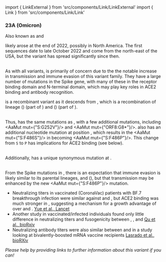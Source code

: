 import { LinkExternal } from 'src/components/Link/LinkExternal'
import { Link } from 'src/components/Link/Link'




<MdxContent filepath="VoCHeader.md'" />

### 23A (Omicron)
Also known as <VarOrLin name="23A (Omicron)" invert={true} /> and <Who name="Omicron" />

<MdxContent filepath="OmicronHeader.md'" />

<VarOrLin name="23A (Omicron)"/> likely arose at the end of 2022, possibly in North America. The first sequences date to late October 2022 and come from the north-east of the USA, but the variant has spread significantly since then.
<br/><br/>

As with all <Who name="Omicron" /> variants, <VarOrLin name="23A (Omicron)" prefix=""/> is primarily of concern due to the the notable increase in transmission and immune evasion of this variant family. They have a large number of mutations in the Spike gene, with many of these in the receptor binding domain and N-terminal domain, which may play key roles in ACE2 binding and antibody recognition.

<VarOrLin name="23A (Omicron)" prefix=""/> is a recombinant variant as it descends from <VarOrLin name="22F (Omicron)" prefix=""/>, which is a recombination of lineage <Lin name="BJ.1"/> (<Lin name="BA.2.10.1.1"/>) (part of <VarOrLin name="21L (Omicron)" prefix=""/>) and <Lin name="BM.1.1.1"/> (<Lin name="BA.2.75.3.1.1.1"/>) (part of <VarOrLin name="22D (Omicron)" prefix=""/>). 
<br/>
<br/>

Thus, <VarOrLin name="23A (Omicron)" prefix=""/> has the same mutations as <VarOrLin name="22F (Omicron)" prefix=""/>, with a few additional mutations, including <AaMut mut={"S:G252V"}/> and <AaMut mut={"ORF8:G8*"}/>. <VarOrLin name="23A (Omicron)" prefix=""/> also has an additional nucleotide mutation at position <NucMut mut="T23018C" />, which results in the <AaMut mut={"S:F486S"}/> in <VarOrLin name="22F (Omicron)" prefix=""/> becoming <AaMut mut={"S:F486P"}/>. This change from <code>S</code> to <code>P</code> has implications for ACE2 binding (see below).
<br/>
<br/>


Additionally, <VarOrLin name="23A (Omicron)" prefix=""/> has a unique synonymous mutation at <NucMut mut="T17124C" />.
<br/>
<br/>

From the Spike mutations in <VarOrLin name="23A (Omicron)" prefix=""/>, there is an expectation that immune evasion is likely similar to its parental lineages, <Lin name="XBB.1"/> and <VarOrLin name="22F (Omicron)" prefix=""/> (<Lin name="XBB"/>), but that transmission may be enhanced by the new <AaMut mut={"S:F486P"}/> mutation.
- Neutralizing titers in vaccinated (CoronaVac) patients with BF.7 breakthrough infection were similar against <Lin name="XBB.1"/> and <VarOrLin name="23A (Omicron)" prefix=""/>, but ACE2 binding was much stronger in <VarOrLin name="23A (Omicron)" prefix=""/>, suggesting a mechanism for a growth advantage of <VarOrLin name="23A (Omicron)" prefix=""/> over <VarOrLin name="22F (Omicron)" prefix=""/> and <Lin name="XBB.1"/>. [Yue et al., Lancet](https://www.thelancet.com/journals/laninf/article/PIIS1473-3099(23)00010-5/fulltext)
- Another study in vaccinated/infected individuals found only little difference in neutralizing titers and fusogenicity between <VarOrLin name="22F (Omicron)" prefix=""/>, <Lin name="XBB.1"/>, and <VarOrLin name="23A (Omicron)" prefix=""/> [Qu et al., bioRxiv](https://www.biorxiv.org/content/10.1101/2023.01.16.524244v1.full)
- Neutralizing antibody titers were also similar between <VarOrLin name="23A (Omicron)" prefix=""/> and <Lin name="XBB.1"/> in a study looking at bivalently-boosted mRNA vaccine recipients [Lasrado et al., bioRXiv](https://www.biorxiv.org/content/10.1101/2023.01.22.525079v1.full)


_Please help by providing links to further information about this variant if you can!_




